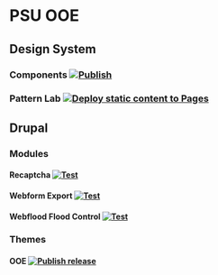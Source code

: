 # PSU OOE

## Design System

### Components [![Publish](https://github.com/PSU-OOE/components/actions/workflows/publish.yml/badge.svg)](https://github.com/PSU-OOE/components/actions/workflows/publish.yml)

### Pattern Lab [![Deploy static content to Pages](https://github.com/PSU-OOE/psu-ooe.github.io/actions/workflows/pages.yml/badge.svg)](https://github.com/PSU-OOE/psu-ooe.github.io/actions/workflows/pages.yml)

## Drupal

### Modules
#### Recaptcha [![Test](https://github.com/PSU-OOE/psu_recaptcha/actions/workflows/test.yml/badge.svg)](https://github.com/PSU-OOE/psu_recaptcha/actions/workflows/test.yml)

#### Webform Export [![Test](https://github.com/PSU-OOE/psu_webform_export/actions/workflows/test.yml/badge.svg)](https://github.com/PSU-OOE/psu_webform_export/actions/workflows/test.yml)

#### Webflood Flood Control [![Test](https://github.com/PSU-OOE/psu_webform_flood/actions/workflows/test.yml/badge.svg)](https://github.com/PSU-OOE/psu_webform_flood/actions/workflows/test.yml)

### Themes
#### OOE [![Publish release](https://github.com/PSU-OOE/ooe-drupal/actions/workflows/release.yml/badge.svg)](https://github.com/PSU-OOE/ooe-drupal/actions/workflows/release.yml)
